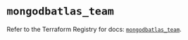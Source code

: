 # `mongodbatlas_team`

Refer to the Terraform Registry for docs: [`mongodbatlas_team`](https://registry.terraform.io/providers/mongodb/mongodbatlas/1.21.2/docs/resources/team).
